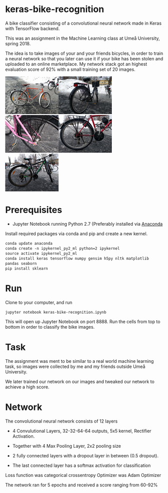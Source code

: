 # keras-bike-recognition
A bike classifier consisting of a convolutional neural network made in Keras with TensorFlow backend.

This was an assignment in the Machine Learning class at Umeå University, spring 2018. 

The idea is to take images of your and your friends bicycles, in order to train a neural network so that you later can use it if your bike has been stolen and uploaded to an online marketplace. My network stack got an highest evaluation score of 92% with a small training set of 20 images. 

<img src="data/student_collected_data/train/bike1/IMG_20180319_121750.jpg" alt="bicycle1" width="170" height="120"><img src="data/student_collected_data/train/bike2/IMG_20180319_122133.jpg" alt="bicycle2" width="170" height="120"><img src="data/student_collected_data/train/bike3/IMG_20180319_122345.jpg" alt="bicycle3" width="170" height="120"><img src="data/student_collected_data/train/bike4/IMG_20180319_122519.jpg" alt="bicycle4" width="170" height="120"><img src="data/student_collected_data/train/bike5/IMG_20180319_122731.jpg" alt="bicycle5" width="170" height="120">


# Prerequisites
* Jupyter Notebook running Python 2.7 (Preferably installed via [Anaconda](https://www.anaconda.com/download/)

Install required packages via conda and pip and create a new kernel.
```
conda update anaconda
conda create -n ipykernel_py2_ml python=2 ipykernel
source activate ipykernel_py2_ml
conda install keras tensorflow numpy gensim h5py nltk matplotlib pandas seaborn
pip install sklearn
```

# Run
Clone to your computer, and run 
``` 
jupyter notebook keras-bike-recognition.ipynb
``` 
This will open up Jupyter Notebook on port 8888. Run the cells from top to bottom in order to classify the bike images.

# Task
The assignment was ment to be similar to a real world machine learning task, so images were collected by me and my friends outside Umeå University.

We later trained our network on our images and tweaked our network to achieve a high score.

# Network 
The convolutional neural network consists of 12 layers
* 4 Convulutional Layers, 32-32-64-64 outputs, 5x5 kernel, Rectifier Activation.
* Together with 4 Max Pooling Layer, 2x2 pooling size

* 2 fully connected layers with a dropout layer in between (0.5 dropout).
* The last connected layer has a softmax activation for classification

Loss function was categorical crossentropy
Optimizer was Adam Optimizer

The network ran for 5 epochs and received a score ranging from 60-92%
